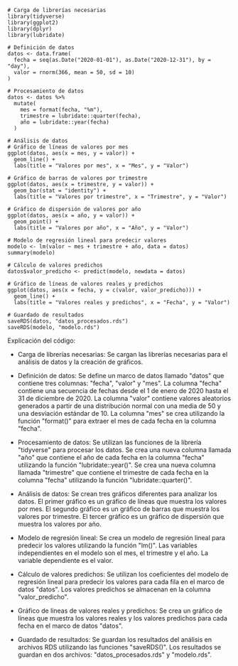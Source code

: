 ```
# Carga de librerías necesarias
library(tidyverse)
library(ggplot2)
library(dplyr)
library(lubridate)

# Definición de datos
datos <- data.frame(
  fecha = seq(as.Date("2020-01-01"), as.Date("2020-12-31"), by = "day"),
  valor = rnorm(366, mean = 50, sd = 10)
)

# Procesamiento de datos
datos <- datos %>%
  mutate(
    mes = format(fecha, "%m"),
    trimestre = lubridate::quarter(fecha),
    año = lubridate::year(fecha)
  )

# Análisis de datos
# Gráfico de líneas de valores por mes
ggplot(datos, aes(x = mes, y = valor)) +
  geom_line() +
  labs(title = "Valores por mes", x = "Mes", y = "Valor")

# Gráfico de barras de valores por trimestre
ggplot(datos, aes(x = trimestre, y = valor)) +
  geom_bar(stat = "identity") +
  labs(title = "Valores por trimestre", x = "Trimestre", y = "Valor")

# Gráfico de dispersión de valores por año
ggplot(datos, aes(x = año, y = valor)) +
  geom_point() +
  labs(title = "Valores por año", x = "Año", y = "Valor")

# Modelo de regresión lineal para predecir valores
modelo <- lm(valor ~ mes + trimestre + año, data = datos)
summary(modelo)

# Cálculo de valores predichos
datos$valor_predicho <- predict(modelo, newdata = datos)

# Gráfico de líneas de valores reales y predichos
ggplot(datos, aes(x = fecha, y = c(valor, valor_predicho))) +
  geom_line() +
  labs(title = "Valores reales y predichos", x = "Fecha", y = "Valor")

# Guardado de resultados
saveRDS(datos, "datos_procesados.rds")
saveRDS(modelo, "modelo.rds")
```

Explicación del código:

* Carga de librerías necesarias: Se cargan las librerías necesarias para el análisis de datos y la creación de gráficos.

* Definición de datos: Se define un marco de datos llamado "datos" que contiene tres columnas: "fecha", "valor" y "mes". La columna "fecha" contiene una secuencia de fechas desde el 1 de enero de 2020 hasta el 31 de diciembre de 2020. La columna "valor" contiene valores aleatorios generados a partir de una distribución normal con una media de 50 y una desviación estándar de 10. La columna "mes" se crea utilizando la función "format()" para extraer el mes de cada fecha en la columna "fecha".

* Procesamiento de datos: Se utilizan las funciones de la librería "tidyverse" para procesar los datos. Se crea una nueva columna llamada "año" que contiene el año de cada fecha en la columna "fecha" utilizando la función "lubridate::year()". Se crea una nueva columna llamada "trimestre" que contiene el trimestre de cada fecha en la columna "fecha" utilizando la función "lubridate::quarter()".

* Análisis de datos: Se crean tres gráficos diferentes para analizar los datos. El primer gráfico es un gráfico de líneas que muestra los valores por mes. El segundo gráfico es un gráfico de barras que muestra los valores por trimestre. El tercer gráfico es un gráfico de dispersión que muestra los valores por año.

* Modelo de regresión lineal: Se crea un modelo de regresión lineal para predecir los valores utilizando la función "lm()". Las variables independientes en el modelo son el mes, el trimestre y el año. La variable dependiente es el valor.

* Cálculo de valores predichos: Se utilizan los coeficientes del modelo de regresión lineal para predecir los valores para cada fila en el marco de datos "datos". Los valores predichos se almacenan en la columna "valor_predicho".

* Gráfico de líneas de valores reales y predichos: Se crea un gráfico de líneas que muestra los valores reales y los valores predichos para cada fecha en el marco de datos "datos".

* Guardado de resultados: Se guardan los resultados del análisis en archivos RDS utilizando las funciones "saveRDS()". Los resultados se guardan en dos archivos: "datos_procesados.rds" y "modelo.rds".